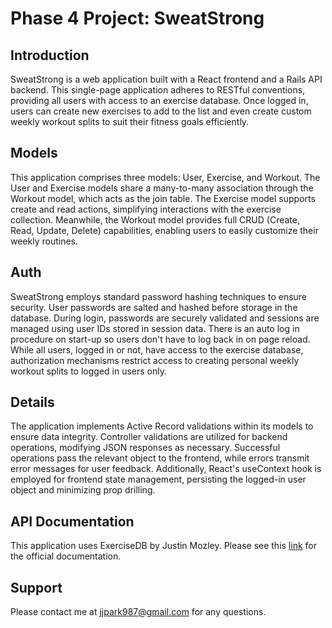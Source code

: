 # Phase 4 Project: SweatStrong

## Introduction
SweatStrong is a web application built with a React frontend and a Rails API backend. This single-page application adheres to RESTful conventions, providing all users with access to an exercise database. Once logged in, users can create new exercises to add to the list and even create custom weekly workout splits to suit their fitness goals efficiently.

## Models
This application comprises three models: User, Exercise, and Workout. The User and Exercise models share a many-to-many association through the Workout model, which acts as the join table. The Exercise model supports create and read actions, simplifying interactions with the exercise collection. Meanwhile, the Workout model provides full CRUD (Create, Read, Update, Delete) capabilities, enabling users to easily customize their weekly routines.

## Auth
SweatStrong employs standard password hashing techniques to ensure security. User passwords are salted and hashed before storage in the database. During login, passwords are securely validated and sessions are managed using user IDs stored in session data. There is an auto log in procedure on start-up so users don't have to log back in on page reload. While all users, logged in or not, have access to the exercise database, authorization mechanisms restrict access to creating personal weekly workout splits to logged in users only.

## Details
The application implements Active Record validations within its models to ensure data integrity. Controller validations are utilized for backend operations, modifying JSON responses as necessary. Successful operations pass the relevant object to the frontend, while errors transmit error messages for user feedback. Additionally, React's useContext hook is employed for frontend state management, persisting the logged-in user object and minimizing prop drilling.

## API Documentation
This application uses ExerciseDB by Justin Mozley. Please see this [link](https://rapidapi.com/justin-WFnsXH_t6/api/exercisedb) for the official documentation.

## Support
Please contact me at jjpark987@gmail.com for any questions.